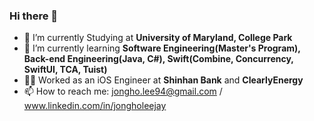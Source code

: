 ### Hi there 👋

- 🔭 I’m currently Studying at **University of Maryland, College Park**
- 🌱 I’m currently learning **Software Engineering(Master's Program), Back-end Engineering(Java, C#), Swift(Combine, Concurrency, SwiftUI, TCA, Tuist)**
- 🧑‍💻 Worked as an iOS Engineer at **Shinhan Bank** and **ClearlyEnergy**
- 📫 How to reach me: jongho.lee94@gmail.com / www.linkedin.com/in/jongholeejay

<!--
[![Hits](https://hits.seeyoufarm.com/api/count/incr/badge.svg?url=https%3A%2F%2Fgithub.com%2Fbazinga94&count_bg=%2379C83D&title_bg=%23555555&icon=&icon_color=%23E7E7E7&title=hits&edge_flat=false)](https://hits.seeyoufarm.com)

**bazinga94/bazinga94** is a ✨ _special_ ✨ repository because its `README.md` (this file) appears on your GitHub profile.

Here are some ideas to get you started:

- 🔭 I’m currently working on ...
- 🌱 I’m currently learning ...
- 👯 I’m looking to collaborate on ...
- 🤔 I’m looking for help with ...
- 💬 Ask me about ...
- 📫 How to reach me: ...
- 😄 Pronouns: ...
- ⚡ Fun fact: ...
-->
